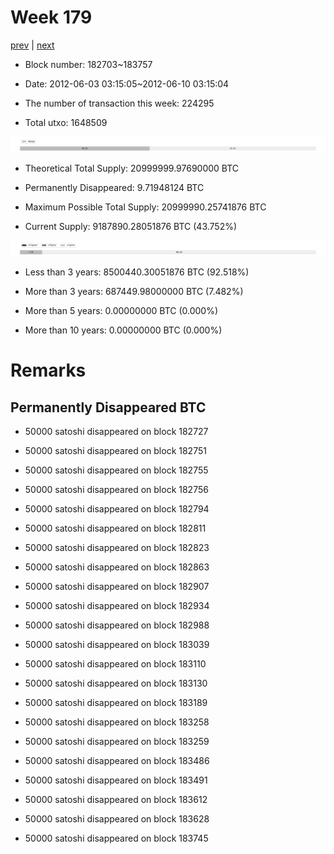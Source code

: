 # Week 179

[prev](week0178.md) | [next](week0180.md)

- Block number: 182703~183757

- Date: 2012-06-03 03:15:05~2012-06-10 03:15:04

- The number of transaction this week: 224295

- Total utxo: 1648509

![](../images/mined_week0179.png)

- Theoretical Total Supply: 20999999.97690000 BTC

- Permanently Disappeared: 9.71948124 BTC

- Maximum Possible Total Supply: 20999990.25741876 BTC

- Current Supply: 9187890.28051876 BTC (43.752%)

![](../images/year_week0179.png)


- Less than 3 years: 8500440.30051876 BTC (92.518%)

- More than 3 years: 687449.98000000 BTC (7.482%)

- More than 5 years: 0.00000000 BTC (0.000%)

- More than 10 years: 0.00000000 BTC (0.000%)

# Remarks

## Permanently Disappeared BTC

- 50000 satoshi disappeared on block 182727

- 50000 satoshi disappeared on block 182751

- 50000 satoshi disappeared on block 182755

- 50000 satoshi disappeared on block 182756

- 50000 satoshi disappeared on block 182794

- 50000 satoshi disappeared on block 182811

- 50000 satoshi disappeared on block 182823

- 50000 satoshi disappeared on block 182863

- 50000 satoshi disappeared on block 182907

- 50000 satoshi disappeared on block 182934

- 50000 satoshi disappeared on block 182988

- 50000 satoshi disappeared on block 183039

- 50000 satoshi disappeared on block 183110

- 50000 satoshi disappeared on block 183130

- 50000 satoshi disappeared on block 183189

- 50000 satoshi disappeared on block 183258

- 50000 satoshi disappeared on block 183259

- 50000 satoshi disappeared on block 183486

- 50000 satoshi disappeared on block 183491

- 50000 satoshi disappeared on block 183612

- 50000 satoshi disappeared on block 183628

- 50000 satoshi disappeared on block 183745

